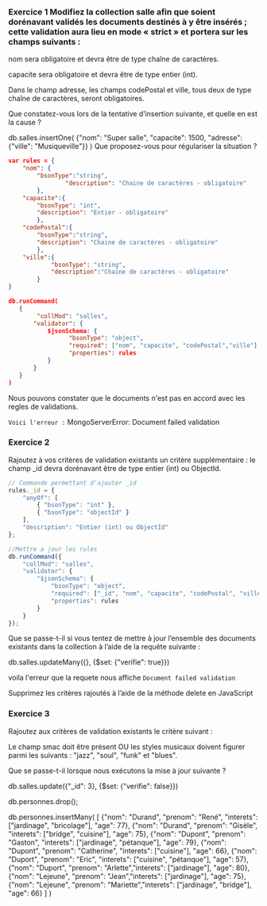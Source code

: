 ### Exercice 1 Modifiez la collection salle afin que soient dorénavant validés les documents destinés à y être insérés ; cette validation aura lieu en mode « strict » et portera sur les champs suivants :

nom sera obligatoire et devra être de type chaîne de caractères.

capacite sera obligatoire et devra être de type entier (int).

Dans le champ adresse, les champs codePostal et ville, tous deux de type chaîne de caractères, seront obligatoires.

Que constatez-vous lors de la tentative d’insertion suivante, et quelle en est la cause ?

db.salles.insertOne( 
{"nom": "Super salle", "capacite": 1500, "adresse": {"ville": "Musiqueville"}} 
) 
Que proposez-vous pour régulariser la situation ?

```json
var rules = {
	"nom": {
		"bsonType":"string",
        		"description": "Chaine de caractères - obligatoire"
		},
	"capacite":{
		"bsonType": "int",
		"description": "Entier - obligatoire"
		},
	"codePostal":{
		"bsonType":"string",
		"description": "Chaine de caractères - obligatoire"
		},
    "ville":{
		    "bsonType": "string",	
		    "description":"Chaine de caractères - obligatoire"
		}
}

db.runCommand(
   {
        "collMod": "salles",
       "validator": {
           $jsonSchema: {
                 "bsonType": "object",
                 "required": ["nom", "capacite", "codePostal","ville"],
                 "properties": rules
           }
       }
   }
)
```

Nous pouvons constater que le documents n'est pas en accord avec les regles de validations.

`Voici l'erreur :`
MongoServerError: Document failed validation

### Exercice 2

Rajoutez à vos critères de validation existants un critère supplémentaire : le champ _id devra dorénavant être de type entier (int) ou ObjectId.

```js
// Commande permettant d'ajouter _id
rules._id = {
    "anyOf": [
        { "bsonType": "int" },
        { "bsonType": "objectId" }
    ],
    "description": "Entier (int) ou ObjectId"
};

//Mettre a jour les rules
db.runCommand({
    "collMod": "salles",
    "validator": {
        "$jsonSchema": {
            "bsonType": "object",
            "required": ["_id", "nom", "capacite", "codePostal", "ville"],
            "properties": rules
        }
    }
});

```
Que se passe-t-il si vous tentez de mettre à jour l’ensemble des documents existants dans la collection à l’aide de la requête suivante :

db.salles.updateMany({}, {$set: {"verifie": true}}) 

voila l'erreur que la requete nous affiche 
`Document failed validation`

Supprimez les critères rajoutés à l’aide de la méthode delete en JavaScript


### Exercice 3

Rajoutez aux critères de validation existants le critère suivant :

Le champ smac doit être présent OU les styles musicaux doivent figurer parmi les suivants : "jazz", "soul", "funk" et "blues".

Que se passe-t-il lorsque nous exécutons la mise à jour suivante ?

db.salles.update({"_id": 3}, {$set: {"verifie": false}})


db.personnes.drop();   

  db.personnes.insertMany(   [ {"nom": "Durand", "prenom": "René", "interets": ["jardinage", "bricolage"], "age": 77},  {"nom": "Durand", "prenom": "Gisèle", "interets": ["bridge", "cuisine"], "age": 75},  {"nom": "Dupont", "prenom": "Gaston", "interets": ["jardinage",   "pétanque"], "age": 79},  {"nom": "Dupont", "prenom": "Catherine", "interets": ["cuisine"], "age": 66},  {"nom": "Duport", "prenom": "Eric", "interets": ["cuisine", "pétanque"], "age": 57},  {"nom": "Duport", "prenom": "Arlette","interets": ["jardinage"], "age": 80},  {"nom": "Lejeune", "prenom": "Jean","interets": ["jardinage"], "age": 75},  {"nom": "Lejeune", "prenom": "Mariette","interets": ["jardinage", "bridge"], "age": 66}  ]  )  

 